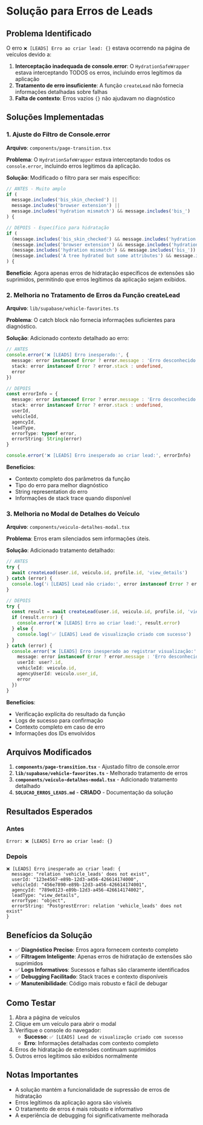 # Solução para Erros de Leads

## Problema Identificado

O erro `❌ [LEADS] Erro ao criar lead: {}` estava ocorrendo na página de veículos devido a:

1. **Interceptação inadequada de console.error**: O `HydrationSafeWrapper` estava interceptando TODOS os erros, incluindo erros legítimos da aplicação
2. **Tratamento de erro insuficiente**: A função `createLead` não fornecia informações detalhadas sobre falhas
3. **Falta de contexto**: Erros vazios `{}` não ajudavam no diagnóstico

## Soluções Implementadas

### 1. Ajuste do Filtro de Console.error

**Arquivo**: `components/page-transition.tsx`

**Problema**: O `HydrationSafeWrapper` estava interceptando todos os `console.error`, incluindo erros legítimos da aplicação.

**Solução**: Modificado o filtro para ser mais específico:

```typescript
// ANTES - Muito amplo
if (
  message.includes('bis_skin_checked') ||
  message.includes('browser extension') ||
  message.includes('hydration mismatch') && message.includes('bis_')
) {

// DEPOIS - Específico para hidratação
if (
  (message.includes('bis_skin_checked') && message.includes('hydration')) ||
  (message.includes('browser extension') && message.includes('hydration')) ||
  (message.includes('hydration mismatch') && message.includes('bis_')) ||
  (message.includes('A tree hydrated but some attributes') && message.includes('bis_skin_checked'))
) {
```

**Benefício**: Agora apenas erros de hidratação específicos de extensões são suprimidos, permitindo que erros legítimos da aplicação sejam exibidos.

### 2. Melhoria no Tratamento de Erros da Função createLead

**Arquivo**: `lib/supabase/vehicle-favorites.ts`

**Problema**: O catch block não fornecia informações suficientes para diagnóstico.

**Solução**: Adicionado contexto detalhado ao erro:

```typescript
// ANTES
console.error('❌ [LEADS] Erro inesperado:', {
  message: error instanceof Error ? error.message : 'Erro desconhecido',
  stack: error instanceof Error ? error.stack : undefined,
  error
})

// DEPOIS
const errorInfo = {
  message: error instanceof Error ? error.message : 'Erro desconhecido',
  stack: error instanceof Error ? error.stack : undefined,
  userId,
  vehicleId,
  agencyId,
  leadType,
  errorType: typeof error,
  errorString: String(error)
}

console.error('❌ [LEADS] Erro inesperado ao criar lead:', errorInfo)
```

**Benefícios**:
- Contexto completo dos parâmetros da função
- Tipo do erro para melhor diagnóstico
- String representation do erro
- Informações de stack trace quando disponível

### 3. Melhoria no Modal de Detalhes do Veículo

**Arquivo**: `components/veiculo-detalhes-modal.tsx`

**Problema**: Erros eram silenciados sem informações úteis.

**Solução**: Adicionado tratamento detalhado:

```typescript
// ANTES
try {
  await createLead(user.id, veiculo.id, profile.id, 'view_details')
} catch (error) {
  console.log('ℹ️ [LEADS] Lead não criado:', error instanceof Error ? error.message : 'Erro desconhecido')
}

// DEPOIS
try {
  const result = await createLead(user.id, veiculo.id, profile.id, 'view_details')
  if (result.error) {
    console.error('❌ [LEADS] Erro ao criar lead:', result.error)
  } else {
    console.log('✅ [LEADS] Lead de visualização criado com sucesso')
  }
} catch (error) {
  console.error('❌ [LEADS] Erro inesperado ao registrar visualização:', {
    message: error instanceof Error ? error.message : 'Erro desconhecido',
    userId: user?.id,
    vehicleId: veiculo.id,
    agencyUserId: veiculo.user_id,
    error
  })
}
```

**Benefícios**:
- Verificação explícita do resultado da função
- Logs de sucesso para confirmação
- Contexto completo em caso de erro
- Informações dos IDs envolvidos

## Arquivos Modificados

1. **`components/page-transition.tsx`** - Ajustado filtro de console.error
2. **`lib/supabase/vehicle-favorites.ts`** - Melhorado tratamento de erros
3. **`components/veiculo-detalhes-modal.tsx`** - Adicionado tratamento detalhado
4. **`SOLUCAO_ERROS_LEADS.md`** - **CRIADO** - Documentação da solução

## Resultados Esperados

### Antes
```
Error: ❌ [LEADS] Erro ao criar lead: {}
```

### Depois
```
❌ [LEADS] Erro inesperado ao criar lead: {
  message: "relation 'vehicle_leads' does not exist",
  userId: "123e4567-e89b-12d3-a456-426614174000",
  vehicleId: "456e7890-e89b-12d3-a456-426614174001",
  agencyId: "789e0123-e89b-12d3-a456-426614174002",
  leadType: "view_details",
  errorType: "object",
  errorString: "PostgrestError: relation 'vehicle_leads' does not exist"
}
```

## Benefícios da Solução

- ✅ **Diagnóstico Preciso**: Erros agora fornecem contexto completo
- ✅ **Filtragem Inteligente**: Apenas erros de hidratação de extensões são suprimidos
- ✅ **Logs Informativos**: Sucessos e falhas são claramente identificados
- ✅ **Debugging Facilitado**: Stack traces e contexto disponíveis
- ✅ **Manutenibilidade**: Código mais robusto e fácil de debugar

## Como Testar

1. Abra a página de veículos
2. Clique em um veículo para abrir o modal
3. Verifique o console do navegador:
   - **Sucesso**: `✅ [LEADS] Lead de visualização criado com sucesso`
   - **Erro**: Informações detalhadas com contexto completo
4. Erros de hidratação de extensões continuam suprimidos
5. Outros erros legítimos são exibidos normalmente

## Notas Importantes

- A solução mantém a funcionalidade de supressão de erros de hidratação
- Erros legítimos da aplicação agora são visíveis
- O tratamento de erros é mais robusto e informativo
- A experiência de debugging foi significativamente melhorada